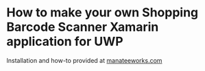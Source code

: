# How to make your own Shopping Barcode Scanner Xamarin application for UWP

Installation and how-to provided at [manateeworks.com](https://manateeworks.com/blog/2017/02/how-to-make-your-own-shopping-barcode-scanner-xamarin-application)
